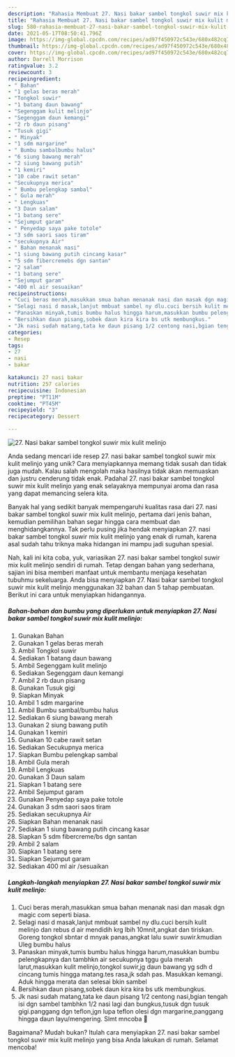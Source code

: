 ```yaml
---
description: "Rahasia Membuat 27. Nasi bakar sambel tongkol suwir mix kulit melinjo yang Enak Banget"
title: "Rahasia Membuat 27. Nasi bakar sambel tongkol suwir mix kulit melinjo yang Enak Banget"
slug: 580-rahasia-membuat-27-nasi-bakar-sambel-tongkol-suwir-mix-kulit-melinjo-yang-enak-banget
date: 2021-05-17T08:50:41.796Z
image: https://img-global.cpcdn.com/recipes/ad97f450972c543e/680x482cq70/27-nasi-bakar-sambel-tongkol-suwir-mix-kulit-melinjo-foto-resep-utama.jpg
thumbnail: https://img-global.cpcdn.com/recipes/ad97f450972c543e/680x482cq70/27-nasi-bakar-sambel-tongkol-suwir-mix-kulit-melinjo-foto-resep-utama.jpg
cover: https://img-global.cpcdn.com/recipes/ad97f450972c543e/680x482cq70/27-nasi-bakar-sambel-tongkol-suwir-mix-kulit-melinjo-foto-resep-utama.jpg
author: Darrell Morrison
ratingvalue: 3.2
reviewcount: 3
recipeingredient:
- " Bahan"
- "1 gelas beras merah"
- "Tongkol suwir"
- "1 batang daun bawang"
- "Segenggam kulit melinjo"
- "Segenggam daun kemangi"
- "2 rb daun pisang"
- "Tusuk gigi"
- " Minyak"
- "1 sdm margarine"
- " Bumbu sambalbumbu halus"
- "6 siung bawang merah"
- "2 siung bawang putih"
- "1 kemiri"
- "10 cabe rawit setan"
- "Secukupnya merica"
- " Bumbu pelengkap sambal"
- " Gula merah"
- " Lengkuas"
- "3 Daun salam"
- "1 batang sere"
- "Sejumput garam"
- " Penyedap saya pake totole"
- "3 sdm saori saos tiram"
- "secukupnya Air"
- " Bahan menanak nasi"
- "1 siung bawang putih cincang kasar"
- "5 sdm fibercremebs dgn santan"
- "2 salam"
- "1 batang sere"
- "Sejumput garam"
- "400 ml air sesuaikan"
recipeinstructions:
- "Cuci beras merah,masukkan smua bahan menanak nasi dan masak dgn magic com seperti biasa."
- "Selagi nasi d masak,lanjut mmbuat sambel ny dlu.cuci bersih kulit melinjo dan rebus d air mendidih krg lbih 10mnit,angkat dan tiriskan. Goreng tongkol sbntar d mnyak panas,angkat lalu suwir suwir.kmudian Uleg bumbu halus"
- "Panaskan minyak,tumis bumbu halus hingga harum,masukkan bumbu pelengkapnya dan tambhkn air secukupnya tggu gula merah larut,masukkan kulit melinjo,tongkol suwir,jg daun bawang yg sdh d cincang tumis hingga matang.tes rasa,jk sdah pas. Masukkan kemangi. Aduk hingga merata dan selesai bkin sambel"
- "Bersihkan daun pisang,sobek daun kira kira bs utk membungkus."
- "Jk nasi sudah matang,tata ke daun pisang 1/2 centong nasi,bgian tengah isi dgn sambel tambhkn 1/2 nasi lagi dan bungkus,tusuk dgn tusuk gigi.panggang dgn teflon,jgn lupa teflon olesi dgn margarine,panggang hingga daun layu/mengering. Slmt mncoba 🤗"
categories:
- Resep
tags:
- 27
- nasi
- bakar

katakunci: 27 nasi bakar 
nutrition: 257 calories
recipecuisine: Indonesian
preptime: "PT11M"
cooktime: "PT45M"
recipeyield: "3"
recipecategory: Dessert

---
```



![27. Nasi bakar sambel tongkol suwir mix kulit melinjo](https://img-global.cpcdn.com/recipes/ad97f450972c543e/680x482cq70/27-nasi-bakar-sambel-tongkol-suwir-mix-kulit-melinjo-foto-resep-utama.jpg)

Anda sedang mencari ide resep 27. nasi bakar sambel tongkol suwir mix kulit melinjo yang unik? Cara menyiapkannya memang tidak susah dan tidak juga mudah. Kalau salah mengolah maka hasilnya tidak akan memuaskan dan justru cenderung tidak enak. Padahal 27. nasi bakar sambel tongkol suwir mix kulit melinjo yang enak selayaknya mempunyai aroma dan rasa yang dapat memancing selera kita.



Banyak hal yang sedikit banyak mempengaruhi kualitas rasa dari 27. nasi bakar sambel tongkol suwir mix kulit melinjo, pertama dari jenis bahan, kemudian pemilihan bahan segar hingga cara membuat dan menghidangkannya. Tak perlu pusing jika hendak menyiapkan 27. nasi bakar sambel tongkol suwir mix kulit melinjo yang enak di rumah, karena asal sudah tahu triknya maka hidangan ini mampu jadi suguhan spesial.


Nah, kali ini kita coba, yuk, variasikan 27. nasi bakar sambel tongkol suwir mix kulit melinjo sendiri di rumah. Tetap dengan bahan yang sederhana, sajian ini bisa memberi manfaat untuk membantu menjaga kesehatan tubuhmu sekeluarga. Anda bisa menyiapkan 27. Nasi bakar sambel tongkol suwir mix kulit melinjo menggunakan 32 bahan dan 5 tahap pembuatan. Berikut ini cara untuk menyiapkan hidangannya.

<!--inarticleads1-->

##### Bahan-bahan dan bumbu yang diperlukan untuk menyiapkan 27. Nasi bakar sambel tongkol suwir mix kulit melinjo:

1. Gunakan  Bahan
1. Gunakan 1 gelas beras merah
1. Ambil Tongkol suwir
1. Sediakan 1 batang daun bawang
1. Ambil Segenggam kulit melinjo
1. Sediakan Segenggam daun kemangi
1. Ambil 2 rb daun pisang
1. Gunakan Tusuk gigi
1. Siapkan  Minyak
1. Ambil 1 sdm margarine
1. Ambil  Bumbu sambal/bumbu halus
1. Sediakan 6 siung bawang merah
1. Gunakan 2 siung bawang putih
1. Gunakan 1 kemiri
1. Gunakan 10 cabe rawit setan
1. Sediakan Secukupnya merica
1. Siapkan  Bumbu pelengkap sambal
1. Ambil  Gula merah
1. Ambil  Lengkuas
1. Gunakan 3 Daun salam
1. Siapkan 1 batang sere
1. Ambil Sejumput garam
1. Gunakan  Penyedap saya pake totole
1. Gunakan 3 sdm saori saos tiram
1. Sediakan secukupnya Air
1. Siapkan  Bahan menanak nasi
1. Sediakan 1 siung bawang putih cincang kasar
1. Siapkan 5 sdm fibercreme/bs dgn santan
1. Ambil 2 salam
1. Siapkan 1 batang sere
1. Siapkan Sejumput garam
1. Sediakan 400 ml air /sesuaikan




<!--inarticleads2-->

##### Langkah-langkah menyiapkan 27. Nasi bakar sambel tongkol suwir mix kulit melinjo:

1. Cuci beras merah,masukkan smua bahan menanak nasi dan masak dgn magic com seperti biasa.
1. Selagi nasi d masak,lanjut mmbuat sambel ny dlu.cuci bersih kulit melinjo dan rebus d air mendidih krg lbih 10mnit,angkat dan tiriskan. Goreng tongkol sbntar d mnyak panas,angkat lalu suwir suwir.kmudian Uleg bumbu halus
1. Panaskan minyak,tumis bumbu halus hingga harum,masukkan bumbu pelengkapnya dan tambhkn air secukupnya tggu gula merah larut,masukkan kulit melinjo,tongkol suwir,jg daun bawang yg sdh d cincang tumis hingga matang.tes rasa,jk sdah pas. Masukkan kemangi. Aduk hingga merata dan selesai bkin sambel
1. Bersihkan daun pisang,sobek daun kira kira bs utk membungkus.
1. Jk nasi sudah matang,tata ke daun pisang 1/2 centong nasi,bgian tengah isi dgn sambel tambhkn 1/2 nasi lagi dan bungkus,tusuk dgn tusuk gigi.panggang dgn teflon,jgn lupa teflon olesi dgn margarine,panggang hingga daun layu/mengering. Slmt mncoba 🤗




Bagaimana? Mudah bukan? Itulah cara menyiapkan 27. nasi bakar sambel tongkol suwir mix kulit melinjo yang bisa Anda lakukan di rumah. Selamat mencoba!
